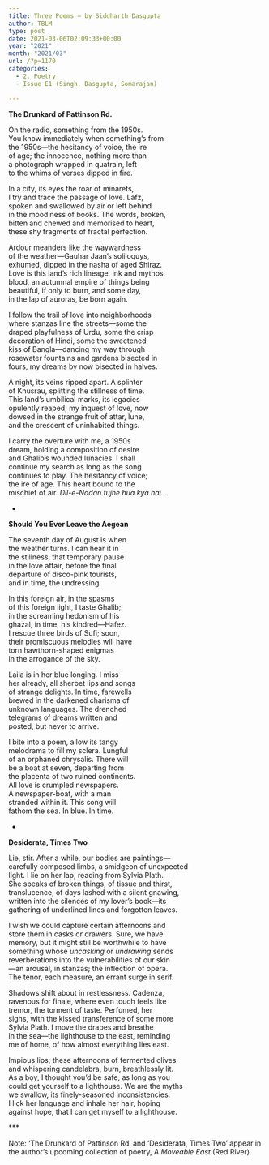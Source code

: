 ```yaml
---
title: Three Poems – by Siddharth Dasgupta
author: TBLM
type: post
date: 2021-03-06T02:09:33+00:00
year: "2021"
month: "2021/03"
url: /?p=1170
categories:
  - 2. Poetry
  - Issue E1 (Singh, Dasgupta, Somarajan)

---
```

**The Drunkard of Pattinson Rd.**

On the radio, something from the 1950s.  
You know immediately when something’s from  
the 1950s—the hesitancy of voice, the ire  
of age; the innocence, nothing more than  
a photograph wrapped in quatrain, left  
to the whims of verses dipped in fire.

In a city, its eyes the roar of minarets,  
I try and trace the passage of love. Lafz,  
spoken and swallowed by air or left behind  
in the moodiness of books. The words, broken,  
bitten and chewed and memorised to heart,  
these shy fragments of fractal perfection.

Ardour meanders like the waywardness  
of the weather—Gauhar Jaan’s soliloquys,  
exhumed, dipped in the nasha of aged Shiraz.  
Love is this land’s rich lineage, ink and mythos,  
blood, an autumnal empire of things being  
beautiful, if only to burn, and some day,  
in the lap of auroras, be born again.

I follow the trail of love into neighborhoods  
where stanzas line the streets—some the  
draped playfulness of Urdu, some the crisp  
decoration of Hindi, some the sweetened  
kiss of Bangla—dancing my way through  
rosewater fountains and gardens bisected in  
fours, my dreams by now bisected in halves.

A night, its veins ripped apart. A splinter  
of Khusrau, splitting the stillness of time.  
This land’s umbilical marks, its legacies  
opulently reaped; my inquest of love, now  
dowsed in the strange fruit of attar, lune,  
and the crescent of uninhabited things.

I carry the overture with me, a 1950s  
dream, holding a composition of desire  
and Ghalib’s wounded lunacies. I shall  
continue my search as long as the song  
continues to play. The hesitancy of voice;  
the ire of age. This heart bound to the  
mischief of air. _Dil-e-Nadan tujhe hua kya hai…_

*

**Should You Ever Leave the Aegean**

The seventh day of August is when  
the weather turns. I can hear it in  
the stillness, that temporary pause  
in the love affair, before the final  
departure of disco-pink tourists,  
and in time, the undressing.

In this foreign air, in the spasms  
of this foreign light, I taste Ghalib;  
in the screaming hedonism of his  
ghazal, in time, his kindred—Hafez.  
I rescue three birds of Sufi; soon,  
their promiscuous melodies will have  
torn hawthorn-shaped enigmas  
in the arrogance of the sky.

Laila is in her blue longing. I miss  
her already, all sherbet lips and songs  
of strange delights. In time, farewells  
brewed in the darkened charisma of  
unknown languages. The drenched  
telegrams of dreams written and  
posted, but never to arrive.

I bite into a poem, allow its tangy  
melodrama to fill my sclera. Lungful  
of an orphaned chrysalis. There will  
be a boat at seven, departing from  
the placenta of two ruined continents.  
All love is crumpled newspapers.  
A newspaper-boat, with a man  
stranded within it. This song will  
fathom the sea. In blue. In time.

*

**Desiderata, Times Two**

Lie, stir. After a while, our bodies are paintings—  
carefully composed limbs, a smidgeon of unexpected  
light. I lie on her lap, reading from Sylvia Plath.  
She speaks of broken things, of tissue and thirst,  
translucence, of days lashed with a silent gnawing,  
written into the silences of my lover’s book—its  
gathering of underlined lines and forgotten leaves.

I wish we could capture certain afternoons and  
store them in casks or drawers. Sure, we have  
memory, but it might still be worthwhile to have  
something whose _uncasking_ or _undrawing_ sends  
reverberations into the vulnerabilities of our skin  
—an arousal, in stanzas; the inflection of opera.  
The tenor, each measure, an errant surge in serif.

Shadows shift about in restlessness. Cadenza,  
ravenous for finale, where even touch feels like  
tremor, the torment of taste. Perfumed, her  
sighs, with the kissed transference of some more  
Sylvia Plath. I move the drapes and breathe  
in the sea—the lighthouse to the east, reminding  
me of home, of how almost everything lies east.

Impious lips; these afternoons of fermented olives  
and whispering candelabra, burn, breathlessly lit.  
As a boy, I thought you’d be safe, as long as you  
could get yourself to a lighthouse. We are the myths  
we swallow, its finely-seasoned inconsistencies.  
I lick her language and inhale her hair, hoping  
against hope, that I can get myself to a lighthouse.

\***

Note: &#8216;The Drunkard of Pattinson Rd&#8217; and &#8216;Desiderata, Times Two&#8217; appear in the author&#8217;s upcoming collection of poetry, _A Moveable East_ (Red River).
